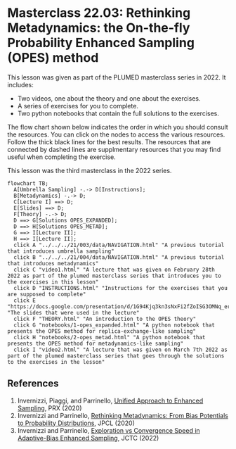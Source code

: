 # Masterclass 22.03: Rethinking Metadynamics: the On-the-fly Probability Enhanced Sampling (OPES) method

This lesson was given as part of the PLUMED masterclass series in 2022.  It includes:

* Two videos, one about the theory and one about the exercises.
* A series of exercises for you to complete.
* Two python notebooks that contain the full solutions to the exercises.

The flow chart shown below indicates the order in which you should consult the resources.  You can click on the nodes to access the various resources.  Follow the thick black lines for the best results.  The resources that are connected by dashed lines are supplmentary resources that you may find useful when completing the exercise.

This lesson was the third masterclass in the 2022 series.

```mermaid
flowchart TB;
  A[Umbrella Sampling] -.-> D[Instructions];
  B[Metadynamics] -.-> D;
  C[Lecture I] ==> D;
  E[Slides] ==> D;
  F[Theory] -.-> D;
  D ==> G[Solutions OPES_EXPANDED];
  D ==> H[Solutions OPES_METAD];
  G ==> I[Lecture II];
  H ==> I[Lecture II];
  click A "../../../21/003/data/NAVIGATION.html" "A previous tutorial that introduces umbrella sampling"
  click B "../../../21/004/data/NAVIGATION.html" "A previous tutorial that introduces metadynamics"
  click C "video1.html" "A lecture that was given on February 28th 2022 as part of the plumed masterclass series that introduces you to the exercises in this lesson"
  click D "INSTRUCTIONS.html" "Instructions for the exercises that you are supposed to complete"
  click E "https://docs.google.com/presentation/d/1G94Kjq3kn3sNxFi2fZoISG3OMNq_erGIgleyr8y2YEA/edit#slide=id.g745e936a15_3_45" "The slides that were used in the lecture"
  click F "THEORY.html" "An introduction to the OPES theory"
  click G "notebooks/1-opes_expanded.html" "A python notebook that presents the OPES method for replica-exchange-like sampling"
  click H "notebooks/2-opes_metad.html" "A python notebook that presents the OPES method for metadynamics-like sampling"
  click I "video2.html" "A lecture that was given on March 7th 2022 as part of the plumed masterclass series that goes through the solutions to the exercises in the lesson"
```

## References
1. Invernizzi, Piaggi, and Parrinello, [Unified Approach to Enhanced Sampling](https://journals.aps.org/prx/abstract/10.1103/PhysRevX.10.041034), PRX (2020)
2. Invernizzi and Parrinello, [Rethinking Metadynamics: From Bias Potentials to Probability Distributions](https://pubs.acs.org/doi/10.1021/acs.jpclett.0c00497), JPCL (2020)
3. Invernizzi and Parrinello, [Exploration vs Convergence Speed in Adaptive-Bias Enhanced Sampling](https://pubs.acs.org/doi/10.1021/acs.jctc.2c00152), JCTC (2022)

